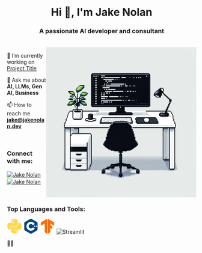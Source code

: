 <h1 align="center">Hi 👋, I'm Jake Nolan</h1>
<h3 align="center" style="border-bottom: 0;">A passionate AI developer and consultant</h3>

<br>

<img align="right" alt="Main Image" width = "400" src="github_README_img.png">

🔭 I’m currently working on [Project Title](https://github.com/)

💬 Ask me about **AI, LLMs, Gen AI, Business**

📫 How to reach me **jake@jakenolan.dev**

<br>

<h3 align="left">Connect with me:</h3>
<p align="left">
  <a href="" target="blank"><img align="center" src="" alt="Jake Nolan" height="30" width="40" /></a>
  <a href="" target="blank"><img align="center" src="" alt="Jake Nolan" height="30" width="40" /></a>
</p>

<br>

<h3 align="left">Top Languages and Tools:</h3>
<p align="left">
<img src="https://github.com/devicons/devicon/blob/master/icons/python/python-plain.svg" alt="Python" width="40" height="40"/>
<img src="https://github.com/devicons/devicon/blob/master/icons/cplusplus/cplusplus-plain.svg" alt="C++" width="40" height="40"/>
<img src="https://github.com/devicons/devicon/blob/master/icons/tensorflow/tensorflow-original.svg" alt="Tensorflow" width="40" height="40"/>
<img src="https://streamlit.io/images/brand/streamlit-logo-primary-colormark-lighttext.png" alt="Streamlit" width="40" height="40"/>
<p width="40" height="40">🦜️🔗</p>
</p>
